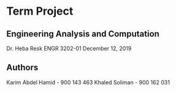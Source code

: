 # Term Project
## Engineering Analysis and Computation
Dr. Heba Resk
ENGR 3202-01
December 12, 2019

## Authors
Karim Abdel Hamid - 900 143 463
Khaled Soliman - 900 162 031
